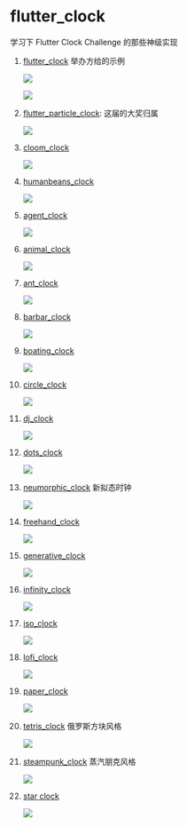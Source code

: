 # flutter_clock
学习下 Flutter Clock Challenge 的那些神级实现

1. [flutter_clock](https://github.com/flutter/flutter_clock) 举办方给的示例
    
    ![](https://github.com/flutter/flutter_clock/blob/master/analog_clock/analog.gif?raw=true)
    
    ![](https://github.com/flutter/flutter_clock/blob/master/digital_clock/digital.gif?raw=true)

2. [flutter_particle_clock](https://github.com/miickel/flutter_particle_clock): 这届的大奖归属
    
    ![](https://github.com/miickel/flutter_particle_clock/blob/master/particle-clock-montage-min.png?raw=true)

3. [cloom_clock](https://github.com/OldMetalmind/cloom_clock)
    
    ![](https://docs.flutter.dev/assets/images/clock/cloom.gif)

4. [humanbeans_clock](https://github.com/brestnichki/humanbeans-clock)

    ![](https://docs.flutter.dev/assets/images/clock/humanbeans.gif)

5. [agent_clock](https://github.com/kruegerrobotics/flutter_agent_clock)

    ![](https://github.com/kruegerrobotics/flutter_agent_clock/blob/master/flutter_clock_2.png?raw=true)

6. [animal_clock](https://github.com/seiwonlee/animal_clock)

    ![](https://github.com/seiwonlee/animal_clock/blob/master/animal_normal.jpg?raw=true)

7. [ant_clock](https://github.com/StuartApp/Flutter-clock-challenge)

    ![](https://github.com/StuartApp/Flutter-clock-challenge/blob/master/assets/thunderstorm.gif?raw=true)

8. [barbar_clock](https://github.com/aednlaxer/flutter-clock-challenge-barbar)

    ![](https://github.com/aednlaxer/flutter-clock-challenge-barbar/blob/master/content/clockface.gif?raw=true)

9. [boating_clock](https://github.com/SpiciedCrab/Boating)

    ![](https://github.com/SpiciedCrab/Boating/blob/master/quickSnapshot.gif?raw=true)

10. [circle_clock](https://github.com/NotThatBowser/flutter_clock)

    ![](https://camo.githubusercontent.com/29ff82000029ae832ac436dc13c29f4eb03ae7dfee150fe150aa0d72a39d5a34/68747470733a2f2f6d656469612e67697068792e636f6d2f6d656469612f664f6d487939665264515a4a6d67585556512f67697068792e676966)

11. [dj_clock](https://github.com/EriaWist/flutter_clock)

    ![](https://github.com/EriaWist/flutter_clock/blob/master/15903782531361590378253138.gif?raw=true)

12. [dots_clock](https://github.com/kainsteffen/dots-clock#final-thoughts)
    
    ![](https://github.com/kainsteffen/dots-clock/blob/master/images/dots_clock_standard.gif?raw=true)

13. [neumorphic_clock](https://github.com/orestesgaolin/neumorphic_flutter_clock) 新拟态时钟

    ![](https://github.com/orestesgaolin/neumorphic_flutter_clock/blob/master/analog_clock/clock.gif?raw=true)

14. [freehand_clock](https://github.com/thayesx/freehand_clock)

    ![](https://github.com/thayesx/freehand_clock/blob/master/tylerhayes_clock/assets/screenshots/freehand_clock-light_preview_img.PNG?raw=true)

15. [generative_clock](https://github.com/Fabian-Stein/flutterClock)

    ![](https://github.com/Fabian-Stein/flutterClock/blob/master/BlackAndWhite.png?raw=true)

16. [infinity_clock](https://github.com/AkashDivya/infinity_flutter_clock)

    ![](https://github.com/AkashDivya/infinity_flutter_clock/blob/master/media/flutter_clock_infinity_dark.png?raw=true)
    
17. [iso_clock](https://github.com/cookmscott/FlutterClockChallenge)

    ![](https://github.com/cookmscott/FlutterClockChallenge/blob/master/iso_clock_light_theme.gif?raw=true)

18. [lofi_clock](https://github.com/nosliwmichael/flutter_clock)

    ![](https://github.com/nosliwmichael/flutter_clock/blob/master/city_clock/Lo-Fi_clock.png?raw=true)
    
19. [paper_clock](https://github.com/ryanjacktaylor/paper_clock)

    ![](https://github.com/ryanjacktaylor/paper_clock/blob/master/Media/Screenshot_1578348810.png?raw=true)

20. [tetris_clock](https://github.com/msoftware/flutter_clock) 俄罗斯方块风格

    ![](https://github.com/msoftware/flutter_clock/blob/master/screenshot.png?raw=true)

21. [steampunk_clock](https://github.com/tsinis/flutter_clock) 蒸汽朋克风格

    ![](https://github.com/tsinis/flutter_clock/blob/main/previews/preview.jpg?raw=true)
    
22. [star clock](https://github.com/ciriousjoker/star_clock)

    ![](https://github.com/ciriousjoker/star_clock/blob/master/assets_readme/screenshots/sunny.png?raw=true)
    